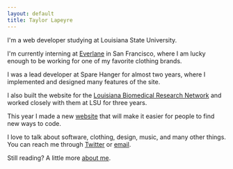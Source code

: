 ```yaml
---
layout: default
title: Taylor Lapeyre
---
```


I'm a web developer studying at Louisiana State University.

I'm currently interning at [Everlane][everlane] in San Francisco, where I am lucky enough to be working for one of my favorite clothing brands.

I was a lead developer at Spare Hanger for almost two years, where I implemented and designed many features of the site.

I also built the website for the [Louisiana Biomedical Research Network][lbrn] and worked closely with them at LSU for three years.

This year I made a new [website][agora] that will make it easier for people to find new ways to code.

I love to talk about software, clothing, design, music, and many other things. You can reach me through [Twitter][twitter] or [email][email].

Still reading? A little more [about me][about].

[everlane]: http://everlane.com
[lbrn]: http://lbrn.lsu.edu
[agora]: https://github.com/taylorlapeyre/agora
[twitter]: http://twitter.com/taylorlapeyre
[email]: mailto:hello@taylorlapeyre.me
[about]: /about
